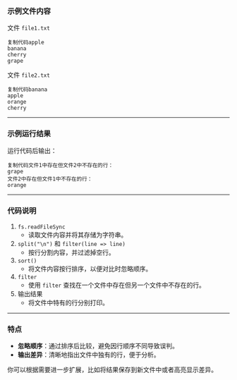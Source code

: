 ### 示例文件内容

文件 `file1.txt`

```
复制代码apple
banana
cherry
grape
```

文件 `file2.txt`

```
复制代码banana
apple
orange
cherry
```

------

### 示例运行结果

运行代码后输出：

```
复制代码文件1中存在但文件2中不存在的行：
grape
文件2中存在但文件1中不存在的行：
orange
```

------

### 代码说明

1. `fs.readFileSync`
   - 读取文件内容并将其存储为字符串。
2. `split("\n")` 和 `filter(line => line)`
   - 按行分割内容，并过滤掉空行。
3. `sort()`
   - 将文件内容按行排序，以便对比时忽略顺序。
4. `filter`
   - 使用 `filter` 查找在一个文件中存在但另一个文件中不存在的行。
5. 输出结果
   - 将文件中特有的行分别打印。

------

### 特点

- **忽略顺序**：通过排序后比较，避免因行顺序不同导致误判。
- **输出差异**：清晰地指出文件中独有的行，便于分析。

你可以根据需要进一步扩展，比如将结果保存到新文件中或者高亮显示差异。